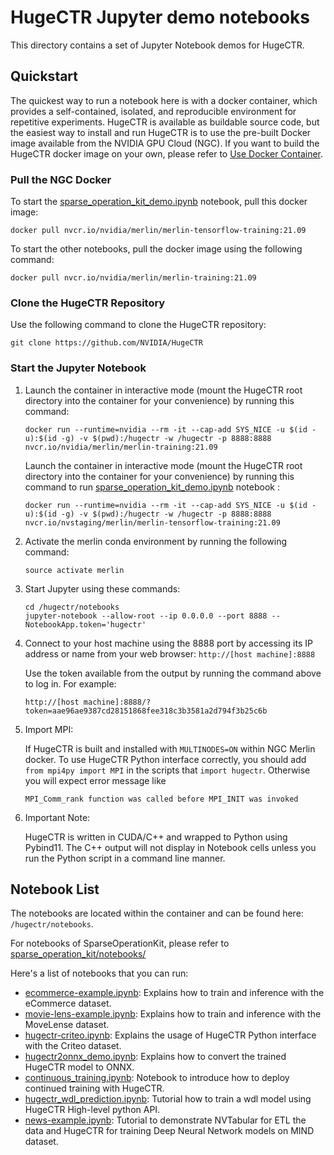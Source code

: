 # HugeCTR Jupyter demo notebooks
This directory contains a set of Jupyter Notebook demos for HugeCTR.

## Quickstart
The quickest way to run a notebook here is with a docker container, which provides a self-contained, isolated, and reproducible environment for repetitive experiments. HugeCTR is available as buildable source code, but the easiest way to install and run HugeCTR is to use the pre-built Docker image available from the NVIDIA GPU Cloud (NGC). If you want to build the HugeCTR docker image on your own, please refer to [Use Docker Container](../docs/mainpage.md#use-docker-container).

### Pull the NGC Docker
To start the [sparse_operation_kit_demo.ipynb](../sparse_operation_kit/notebooks/sparse_operation_kit_demo.ipynb) notebook, pull this docker image:
```
docker pull nvcr.io/nvidia/merlin/merlin-tensorflow-training:21.09
```

To start the other notebooks, pull the docker image using the following command:
```
docker pull nvcr.io/nvidia/merlin/merlin-training:21.09
```

### Clone the HugeCTR Repository
Use the following command to clone the HugeCTR repository:
```
git clone https://github.com/NVIDIA/HugeCTR
```

### Start the Jupyter Notebook

1. Launch the container in interactive mode (mount the HugeCTR root directory into the container for your convenience) by running this command: 
   ```
   docker run --runtime=nvidia --rm -it --cap-add SYS_NICE -u $(id -u):$(id -g) -v $(pwd):/hugectr -w /hugectr -p 8888:8888 nvcr.io/nvidia/merlin/merlin-training:21.09
   ```  
   Launch the container in interactive mode (mount the HugeCTR root directory into the container for your convenience) by running this command to run [sparse_operation_kit_demo.ipynb](../sparse_operation_kit/notebooks/sparse_operation_kit_demo.ipynb) notebook : 
   ```
   docker run --runtime=nvidia --rm -it --cap-add SYS_NICE -u $(id -u):$(id -g) -v $(pwd):/hugectr -w /hugectr -p 8888:8888 nvcr.io/nvstaging/merlin/merlin-tensorflow-training:21.09
   ```

2. Activate the merlin conda environment by running the following command:  
   ```shell.
   source activate merlin
   ```

3. Start Jupyter using these commands: 
   ```
   cd /hugectr/notebooks
   jupyter-notebook --allow-root --ip 0.0.0.0 --port 8888 --NotebookApp.token='hugectr'
   ```

4. Connect to your host machine using the 8888 port by accessing its IP address or name from your web browser: `http://[host machine]:8888`

   Use the token available from the output by running the command above to log in. For example:

   `http://[host machine]:8888/?token=aae96ae9387cd28151868fee318c3b3581a2d794f3b25c6b`

5. Import MPI:

   If HugeCTR is built and installed with `MULTINODES=ON` within NGC Merlin docker. To use HugeCTR Python interface correctly, you should add `from mpi4py import MPI` in the scripts that `import hugectr`. Otherwise you will expect error message like
   ```
   MPI_Comm_rank function was called before MPI_INIT was invoked
   ```
   
6. Important Note:

   HugeCTR is written in CUDA/C++ and wrapped to Python using Pybind11. The C++ output will not display in Notebook cells unless you run the Python script in a command line manner.


## Notebook List
The notebooks are located within the container and can be found here: `/hugectr/notebooks`.

For notebooks of SparseOperationKit, please refer to [sparse_operation_kit/notebooks/](../sparse_operation_kit/notebooks/ReadMe.md)

Here's a list of notebooks that you can run:
- [ecommerce-example.ipynb](ecommerce-example.ipynb): Explains how to train and inference with the eCommerce dataset.
- [movie-lens-example.ipynb](movie-lens-example.ipynb): Explains how to train and inference with the MoveLense dataset.
- [hugectr-criteo.ipynb](hugectr_criteo.ipynb): Explains the usage of HugeCTR Python interface with the Criteo dataset.
- [hugectr2onnx_demo.ipynb](hugectr2onnx_demo.ipynb): Explains how to convert the trained HugeCTR model to ONNX.
- [continuous_training.ipynb](continuous_training.ipynb): Notebook to introduce how to deploy continued training with HugeCTR.
- [hugectr_wdl_prediction.ipynb](hugectr_wdl_prediction.ipynb): Tutorial how to train a wdl model using HugeCTR High-level python API.
- [news-example.ipynb](news-example.ipynb): Tutorial to demonstrate NVTabular for ETL the data and HugeCTR for training Deep Neural Network models on MIND dataset.
